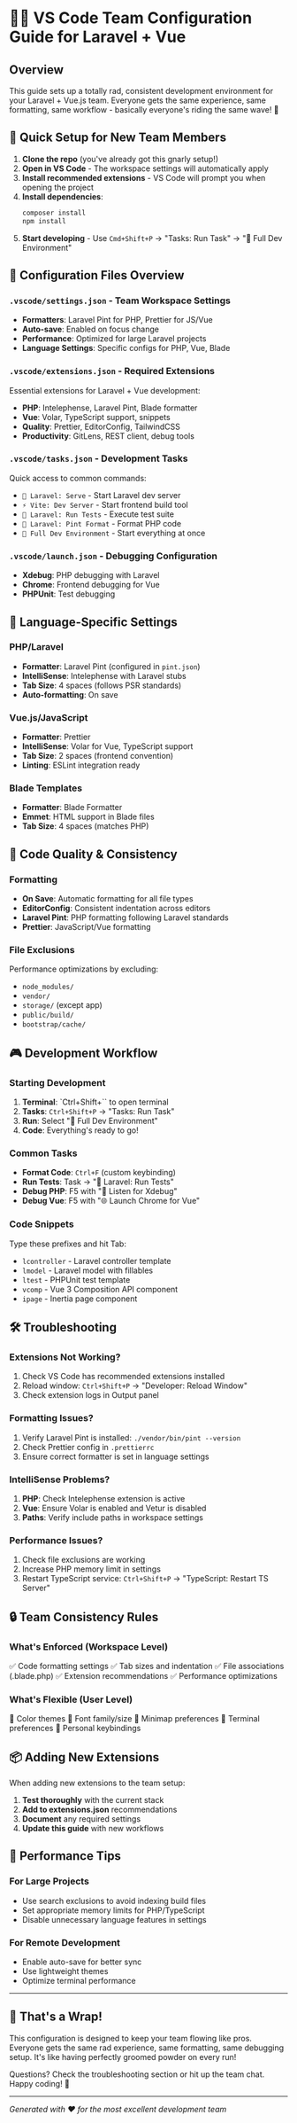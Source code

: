 # 🏄‍♂️ VS Code Team Configuration Guide for Laravel + Vue

## Overview

This guide sets up a totally rad, consistent development environment for your Laravel + Vue.js team. Everyone gets the same experience, same formatting, same workflow - basically everyone's riding the same wave! 🌊

## 🚀 Quick Setup for New Team Members

1. **Clone the repo** (you've already got this gnarly setup!)
2. **Open in VS Code** - The workspace settings will automatically apply
3. **Install recommended extensions** - VS Code will prompt you when opening the project
4. **Install dependencies**:
   ```bash
   composer install
   npm install
   ```
5. **Start developing** - Use `Cmd+Shift+P` → "Tasks: Run Task" → "🌊 Full Dev Environment"

## 📁 Configuration Files Overview

### `.vscode/settings.json` - Team Workspace Settings

- **Formatters**: Laravel Pint for PHP, Prettier for JS/Vue
- **Auto-save**: Enabled on focus change
- **Performance**: Optimized for large Laravel projects
- **Language Settings**: Specific configs for PHP, Vue, Blade

### `.vscode/extensions.json` - Required Extensions

Essential extensions for Laravel + Vue development:

- **PHP**: Intelephense, Laravel Pint, Blade formatter
- **Vue**: Volar, TypeScript support, snippets
- **Quality**: Prettier, EditorConfig, TailwindCSS
- **Productivity**: GitLens, REST client, debug tools

### `.vscode/tasks.json` - Development Tasks

Quick access to common commands:

- `🚀 Laravel: Serve` - Start Laravel dev server
- `⚡ Vite: Dev Server` - Start frontend build tool
- `🧪 Laravel: Run Tests` - Execute test suite
- `🎨 Laravel: Pint Format` - Format PHP code
- `🌊 Full Dev Environment` - Start everything at once

### `.vscode/launch.json` - Debugging Configuration

- **Xdebug**: PHP debugging with Laravel
- **Chrome**: Frontend debugging for Vue
- **PHPUnit**: Test debugging

## 🎯 Language-Specific Settings

### PHP/Laravel

- **Formatter**: Laravel Pint (configured in `pint.json`)
- **IntelliSense**: Intelephense with Laravel stubs
- **Tab Size**: 4 spaces (follows PSR standards)
- **Auto-formatting**: On save

### Vue.js/JavaScript

- **Formatter**: Prettier
- **IntelliSense**: Volar for Vue, TypeScript support
- **Tab Size**: 2 spaces (frontend convention)
- **Linting**: ESLint integration ready

### Blade Templates

- **Formatter**: Blade Formatter
- **Emmet**: HTML support in Blade files
- **Tab Size**: 4 spaces (matches PHP)

## 🔧 Code Quality & Consistency

### Formatting

- **On Save**: Automatic formatting for all file types
- **EditorConfig**: Consistent indentation across editors
- **Laravel Pint**: PHP formatting following Laravel standards
- **Prettier**: JavaScript/Vue formatting

### File Exclusions

Performance optimizations by excluding:

- `node_modules/`
- `vendor/`
- `storage/` (except app)
- `public/build/`
- `bootstrap/cache/`

## 🎮 Development Workflow

### Starting Development

1. **Terminal**: `Ctrl+Shift+\`` to open terminal
2. **Tasks**: `Ctrl+Shift+P` → "Tasks: Run Task"
3. **Run**: Select "🌊 Full Dev Environment"
4. **Code**: Everything's ready to go!

### Common Tasks

- **Format Code**: `Ctrl+F` (custom keybinding)
- **Run Tests**: Task → "🧪 Laravel: Run Tests"
- **Debug PHP**: F5 with "🐛 Listen for Xdebug"
- **Debug Vue**: F5 with "🌐 Launch Chrome for Vue"

### Code Snippets

Type these prefixes and hit Tab:

- `lcontroller` - Laravel controller template
- `lmodel` - Laravel model with fillables
- `ltest` - PHPUnit test template
- `vcomp` - Vue 3 Composition API component
- `ipage` - Inertia page component

## 🛠️ Troubleshooting

### Extensions Not Working?

1. Check VS Code has recommended extensions installed
2. Reload window: `Ctrl+Shift+P` → "Developer: Reload Window"
3. Check extension logs in Output panel

### Formatting Issues?

1. Verify Laravel Pint is installed: `./vendor/bin/pint --version`
2. Check Prettier config in `.prettierrc`
3. Ensure correct formatter is set in language settings

### IntelliSense Problems?

1. **PHP**: Check Intelephense extension is active
2. **Vue**: Ensure Volar is enabled and Vetur is disabled
3. **Paths**: Verify include paths in workspace settings

### Performance Issues?

1. Check file exclusions are working
2. Increase PHP memory limit in settings
3. Restart TypeScript service: `Ctrl+Shift+P` → "TypeScript: Restart TS Server"

## 🔒 Team Consistency Rules

### What's Enforced (Workspace Level)

✅ Code formatting settings
✅ Tab sizes and indentation
✅ File associations (.blade.php)
✅ Extension recommendations
✅ Performance optimizations

### What's Flexible (User Level)

🎨 Color themes
🎨 Font family/size
🎨 Minimap preferences
🎨 Terminal preferences
🎨 Personal keybindings

## 📦 Adding New Extensions

When adding new extensions to the team setup:

1. **Test thoroughly** with the current stack
2. **Add to extensions.json** recommendations
3. **Document** any required settings
4. **Update this guide** with new workflows

## 🎯 Performance Tips

### For Large Projects

- Use search exclusions to avoid indexing build files
- Set appropriate memory limits for PHP/TypeScript
- Disable unnecessary language features in settings

### For Remote Development

- Enable auto-save for better sync
- Use lightweight themes
- Optimize terminal performance

---

## 🌊 That's a Wrap!

This configuration is designed to keep your team flowing like pros. Everyone gets the same rad experience, same formatting, same debugging setup. It's like having perfectly groomed powder on every run!

Questions? Check the troubleshooting section or hit up the team chat. Happy coding! 🤙

---

_Generated with ❤️ for the most excellent development team_
